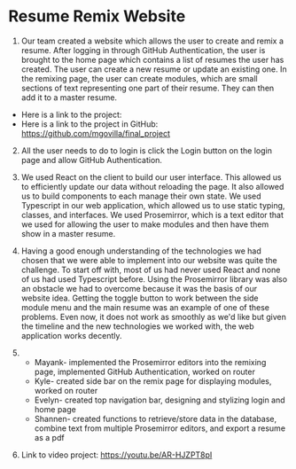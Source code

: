 # Resume Remix Website
1. Our team created a website which allows the user to create and remix a resume. After logging in through GitHub Authentication, the user is brought to the home page which contains a list of resumes the user has created. The user can create a new resume or update an existing one. In the remixing page, the user can create modules, which are small sections of text representing one part of their resume. They can then add it to a master resume.
* Here is a link to the project:
* Here is a link to the project in GitHub: https://github.com/mgovilla/final_project

2. All the user needs to do to login is click the Login button on the login page and allow GitHub Authentication.

3. We used React on the client to build our user interface. This allowed us to efficiently update our data without reloading the page. It also allowed us to build components to each manage their own state. We used Typescript in our web application, which allowed us to use static typing, classes, and interfaces. We used Prosemirror, which is a text editor that we used for allowing the user to make modules and then have them show in a master resume.

4. Having a good enough understanding of the technologies we had chosen that we were able to implement into our website was quite the challenge. To start off with, most of us had never used React and none of us had used Typescript before. Using the Prosemirror library was also an obstacle we had to overcome because it was the basis of our website idea. Getting the toggle button to work between the side module menu and the main resume was an example of one of these problems. Even now, it does not work as smoothly as we'd like but given the timeline and the new technologies we worked with, the web application works decently.

5. 
   * Mayank- implemented the Prosemirror editors into the remixing page, implemented GitHub Authentication, worked on router
   * Kyle- created side bar on the remix page for displaying modules, worked on router
   * Evelyn- created top navigation bar, designing and stylizing login and home page
   * Shannen- created functions to retrieve/store data in the database, combine text from multiple Prosemirror editors, and export a resume as a pdf

6. Link to video project: https://youtu.be/AR-HJZPT8pI
